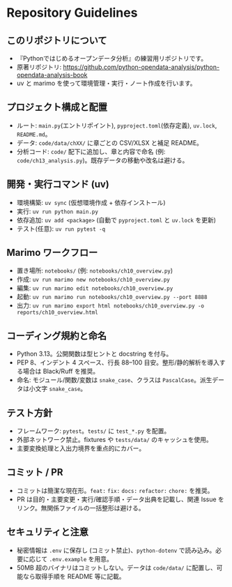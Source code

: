 # Repository Guidelines

## このリポジトリについて
- 『Pythonではじめるオープンデータ分析』の練習用リポジトリです。
- 原著リポジトリ: https://github.com/python-opendata-analysis/python-opendata-analysis-book
- uv と marimo を使って環境管理・実行・ノート作成を行います。

## プロジェクト構成と配置
- ルート: `main.py`(エントリポイント), `pyproject.toml`(依存定義), `uv.lock`, `README.md`。
- データ: `code/data/chXX/` に章ごとの CSV/XLSX と補足 README。
- 分析コード: `code/` 配下に追加し、章と内容で命名 (例: `code/ch13_analysis.py`)。既存データの移動や改名は避ける。

## 開発・実行コマンド (uv)
- 環境構築: `uv sync` (仮想環境作成 + 依存インストール)
- 実行: `uv run python main.py`
- 依存追加: `uv add <package>` (自動で `pyproject.toml` と `uv.lock` を更新)
- テスト(任意): `uv run pytest -q`

## Marimo ワークフロー
- 置き場所: `notebooks/` (例: `notebooks/ch10_overview.py`)
- 作成: `uv run marimo new notebooks/ch10_overview.py`
- 編集: `uv run marimo edit notebooks/ch10_overview.py`
- 起動: `uv run marimo run notebooks/ch10_overview.py --port 8888`
- 出力: `uv run marimo export html notebooks/ch10_overview.py -o reports/ch10_overview.html`

## コーディング規約と命名
- Python 3.13。公開関数は型ヒントと docstring を付与。
- PEP 8、インデント 4 スペース、行長 88–100 目安。整形/静的解析を導入する場合は Black/Ruff を推奨。
- 命名: モジュール/関数/変数は `snake_case`、クラスは `PascalCase`。派生データは小文字 `snake_case`。

## テスト方針
- フレームワーク: `pytest`。`tests/` に `test_*.py` を配置。
- 外部ネットワーク禁止。fixtures や `tests/data/` のキャッシュを使用。
- 主要変換処理と入出力境界を重点的にカバー。

## コミット / PR
- コミットは簡潔な現在形。`feat:` `fix:` `docs:` `refactor:` `chore:` を推奨。
- PR は目的・主要変更・実行/確認手順・データ出典を記載し、関連 Issue をリンク。無関係ファイルの一括整形は避ける。

## セキュリティと注意
- 秘密情報は `.env` に保存し (コミット禁止)、`python-dotenv` で読み込み。必要に応じて `.env.example` を用意。
- 50MB 超のバイナリはコミットしない。データは `code/data/` に配置し、可能なら取得手順を README 等に記載。
